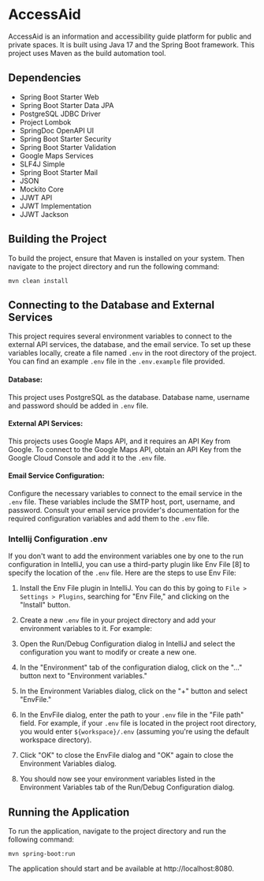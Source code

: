 # AccessAid
AccessAid is an information and accessibility guide platform for public and private spaces. It is built using Java 17 and the Spring Boot framework. This project uses Maven as the build automation tool.


## Dependencies
- Spring Boot Starter Web
- Spring Boot Starter Data JPA
- PostgreSQL JDBC Driver
- Project Lombok
- SpringDoc OpenAPI UI
- Spring Boot Starter Security
- Spring Boot Starter Validation
- Google Maps Services
- SLF4J Simple
- Spring Boot Starter Mail
- JSON
- Mockito Core
- JJWT API
- JJWT Implementation
- JJWT Jackson

## Building the Project
To build the project, ensure that Maven is installed on your system. Then navigate to the project directory and run the following command:

```
mvn clean install
```
## Connecting to the Database and External Services
This project requires several environment variables to connect to the external API services, the database, and the email service. To set up these variables locally, create a file named `.env` in the root directory of the project. You can find an example `.env` file in the `.env.example` file provided.

#### Database:
  This project uses PostgreSQL as the database. Database name, username and password should be added in `.env` file.
#### External API Services: 
  This projects uses Google Maps API, and it requires an API Key from Google. To connect to the Google Maps API, obtain an API Key from the Google Cloud Console and add it to the `.env` file.
#### Email Service Configuration: 
Configure the necessary variables to connect to the email service in the `.env` file. These variables include the SMTP host, port, username, and password. Consult your email service provider's documentation for the required configuration variables and add them to the `.env` file.

### Intellij Configuration .env
If you don't want to add the environment variables one by one to the run configuration in IntelliJ, you can use a third-party plugin like Env File [8] to specify the location of the `.env` file. Here are the steps to use Env File:

1. Install the Env File plugin in IntelliJ. You can do this by going to `File > Settings > Plugins`, searching for "Env File," and clicking on the "Install" button.

2. Create a new `.env` file in your project directory and add your environment variables to it. For example:


3. Open the Run/Debug Configuration dialog in IntelliJ and select the configuration you want to modify or create a new one.

4. In the "Environment" tab of the configuration dialog, click on the "..." button next to "Environment variables."

5. In the Environment Variables dialog, click on the "+" button and select "EnvFile."

6. In the EnvFile dialog, enter the path to your `.env` file in the "File path" field. For example, if your `.env` file is located in the project root directory, you would enter `${workspace}/.env` (assuming you're using the default workspace directory).

7. Click "OK" to close the EnvFile dialog and "OK" again to close the Environment Variables dialog.

8. You should now see your environment variables listed in the Environment Variables tab of the Run/Debug Configuration dialog.


## Running the Application
To run the application, navigate to the project directory and run the following command:

```
mvn spring-boot:run
```
The application should start and be available at http://localhost:8080.

